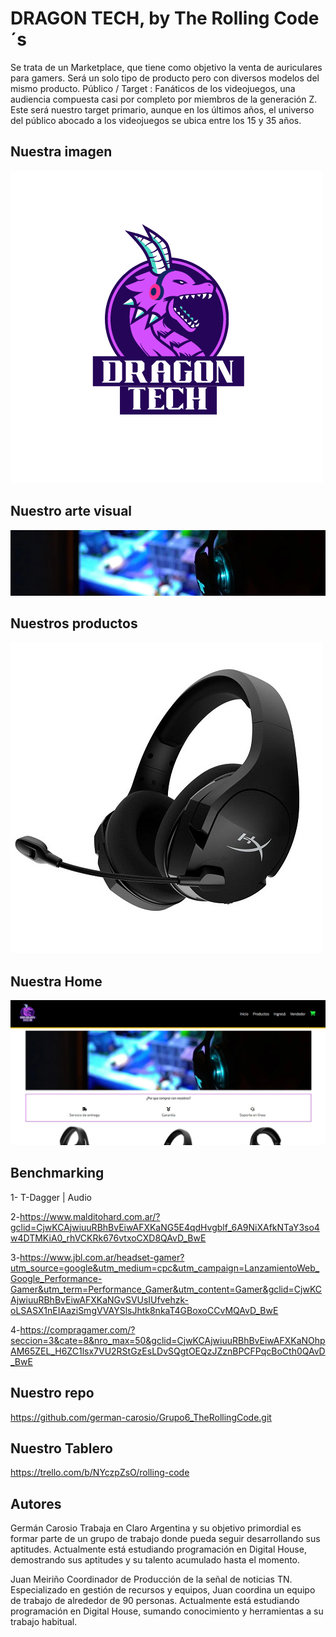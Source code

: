 # DRAGON TECH, by The Rolling Code´s 
Se trata de un Marketplace, que tiene como objetivo la venta de auriculares para gamers. Será un solo tipo de producto pero con diversos modelos del mismo producto.
Público / Target : Fanáticos de los videojuegos, una audiencia  compuesta casi por completo por miembros de la generación Z. Este será nuestro target primario, aunque en los últimos años, el universo del público abocado a los videojuegos se ubica entre los 15 y 35 años.


## Nuestra imagen
<img src="/public/img/logo.png"/>


## Nuestro arte visual
<img src="/public/img/bannerHome.jpg"/>


## Nuestros productos
<img src="/public/img/auri2.jpg"/>


## Nuestra Home
<img src="/public/img/home.jpg"/>


## Benchmarking
1- T-Dagger | Audio

2-https://www.malditohard.com.ar/?gclid=CjwKCAjwiuuRBhBvEiwAFXKaNG5E4qdHvgblf_6A9NiXAfkNTaY3so4w4DTMKiA0_rhVCKRk676vtxoCXD8QAvD_BwE

3-https://www.jbl.com.ar/headset-gamer?utm_source=google&utm_medium=cpc&utm_campaign=LanzamientoWeb_Google_Performance-Gamer&utm_term=Performance_Gamer&utm_content=Gamer&gclid=CjwKCAjwiuuRBhBvEiwAFXKaNGvSVUsIUfvehzk-oLSASX1nEIAaziSmgVVAYSlsJhtk8nkaT4GBoxoCCvMQAvD_BwE

4-https://compragamer.com/?seccion=3&cate=8&nro_max=50&gclid=CjwKCAjwiuuRBhBvEiwAFXKaNOhpAM65ZEL_H6ZC1lsx7VU2RStGzEsLDvSQgtOEQzJZznBPCFPqcBoCth0QAvD_BwE


## Nuestro repo
https://github.com/german-carosio/Grupo6_TheRollingCode.git

## Nuestro Tablero
https://trello.com/b/NYczpZsO/rolling-code

## Autores
Germán Carosio
Trabaja en Claro Argentina y su objetivo primordial es formar parte de un grupo de trabajo donde pueda seguir desarrollando sus aptitudes. Actualmente está estudiando programación en Digital House, demostrando sus aptitudes y su talento acumulado hasta el momento.

Juan Meiriño
Coordinador de Producción de la señal de noticias TN. Especializado en gestión de recursos y equipos, Juan coordina un equipo de trabajo de alrededor de 90 personas. Actualmente está estudiando programación en Digital House, sumando conocimiento y herramientas a su trabajo habitual.
